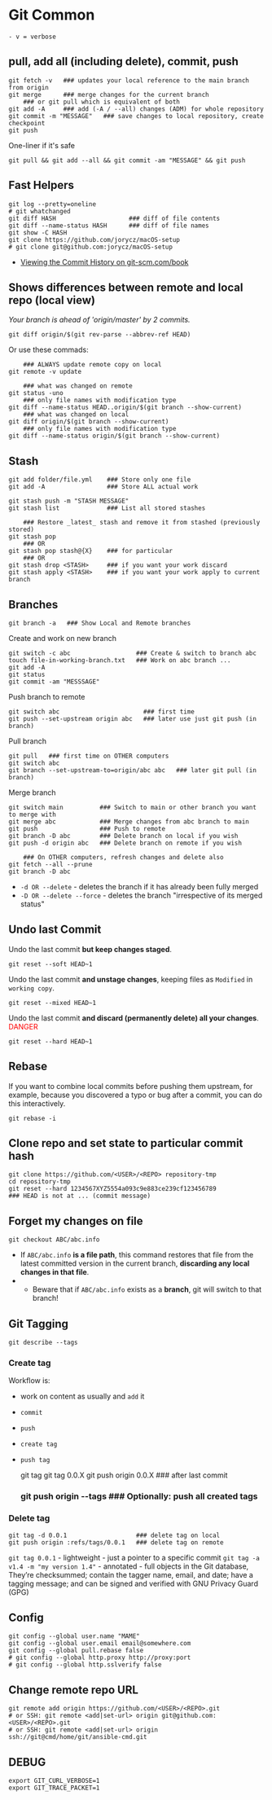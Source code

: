 # Git Common

    - v = verbose

## pull, add all (including delete), commit, push

    git fetch -v   ### updates your local reference to the main branch from origin
    git merge      ### merge changes for the current branch
        ### or git pull which is equivalent of both
    git add -A     ### add (-A / --all) changes (ADM) for whole repository
    git commit -m "MESSAGE"   ### save changes to local repository, create checkpoint
    git push

One-liner if it's safe

    git pull && git add --all && git commit -am "MESSAGE" && git push

## Fast Helpers

    git log --pretty=oneline
    # git whatchanged
    git diff HASH                    ### diff of file contents
    git diff --name-status HASH      ### diff of file names
    git show -C HASH
    git clone https://github.com/jorycz/macOS-setup
    # git clone git@github.com:jorycz/macOS-setup

* [Viewing the Commit History on git-scm.com/book](https://git-scm.com/book/en/v2/Git-Basics-Viewing-the-Commit-History)

## Shows differences between remote and local repo (local view)

*Your branch is ahead of 'origin/master' by 2 commits.*

    git diff origin/$(git rev-parse --abbrev-ref HEAD)

Or use these commads:

        ### ALWAYS update remote copy on local
    git remote -v update

        ### what was changed on remote
    git status -uno
        ### only file names with modification type
    git diff --name-status HEAD..origin/$(git branch --show-current)
        ### what was changed on local
    git diff origin/$(git branch --show-current)
        ### only file names with modification type
    git diff --name-status origin/$(git branch --show-current)

## Stash

    git add folder/file.yml    ### Store only one file
    git add -A                 ### Store ALL actual work

    git stash push -m "STASH MESSAGE"
    git stash list             ### List all stored stashes

        ### Restore _latest_ stash and remove it from stashed (previously stored)
    git stash pop
        ### OR
    git stash pop stash@{X}    ### for particular
        ### OR
    git stash drop <STASH>     ### if you want your work discard
    git stash apply <STASH>    ### if you want your work apply to current branch

## Branches

    git branch -a   ### Show Local and Remote branches

Create and work on new branch

    git switch -c abc                  ### Create & switch to branch abc
    touch file-in-working-branch.txt   ### Work on abc branch ...
    git add -A
    git status
    git commit -am "MESSSAGE"

Push branch to remote

    git switch abc                       ### first time
    git push --set-upstream origin abc   ### later use just git push (in branch)

Pull branch

    git pull   ### first time on OTHER computers
    git switch abc
    git branch --set-upstream-to=origin/abc abc   ### later git pull (in branch)

Merge branch

    git switch main          ### Switch to main or other branch you want to merge with
    git merge abc            ### Merge changes from abc branch to main
    git push                 ### Push to remote
    git branch -D abc        ### Delete branch on local if you wish
    git push -d origin abc   ### Delete branch on remote if you wish

        ### On OTHER computers, refresh changes and delete also
    git fetch --all --prune
    git branch -D abc

* `-d OR --delete` - deletes the branch if it has already been fully merged
* `-D OR --delete --force` - deletes the branch "irrespective of its merged status"

## Undo last Commit

Undo the last commit **but keep changes staged**.

    git reset --soft HEAD~1

Undo the last commit **and unstage changes**, keeping files as `Modified` in `working copy`.

    git reset --mixed HEAD~1

Undo the last commit **and discard (permanently delete) all your changes**. <font color="red">DANGER</font> 

    git reset --hard HEAD~1

## Rebase

If you want to combine local commits before pushing them upstream, for example, because you discovered a typo or bug after a commit, you can do this interactively.

    git rebase -i

## Clone repo and set state to particular commit hash

    git clone https://github.com/<USER>/<REPO> repository-tmp
    cd repository-tmp
    git reset --hard 1234567XYZ5554a093c9e883ce239cf123456789
    ### HEAD is not at ... (commit message)

## Forget my changes on file

    git checkout ABC/abc.info

* If `ABC/abc.info` **is a file path**, this command restores that file from the latest committed version in the current branch, **discarding any local changes in that file**.
* * Beware that if `ABC/abc.info` exists as a **branch**, git will switch to that branch!

## Git Tagging

    git describe --tags

### Create tag

Workflow is:
* work on content as usually and `add` it
* `commit`
* `push`
* `create tag`
* `push tag`

    git tag
    git tag 0.0.X
    git push origin 0.0.X       ### after last commit
    ### git push origin --tags  ### Optionally: push all created tags

### Delete tag

    git tag -d 0.0.1                   ### delete tag on local
    git push origin :refs/tags/0.0.1   ### delete tag on remote

`git tag 0.0.1` - lightweight - just a pointer to a specific commit
`git tag -a v1.4 -m "my version 1.4"` - annotated - full objects in the Git database, They’re checksummed; contain the tagger name, email, and date; have a tagging message; and can be signed and verified with GNU Privacy Guard (GPG)

## Config

    git config --global user.name "MAME"
    git config --global user.email email@somewhere.com
    git config --global pull.rebase false
    # git config --global http.proxy http://proxy:port
    # git config --global http.sslverify false

## Change remote repo URL

    git remote add origin https://github.com/<USER>/<REPO>.git
    # or SSH: git remote <add|set-url> origin git@github.com:<USER>/<REPO>.git
    # or SSH: git remote <add|set-url> origin ssh://git@cmd/home/git/ansible-cmd.git

## DEBUG

    export GIT_CURL_VERBOSE=1
    export GIT_TRACE_PACKET=1
